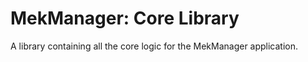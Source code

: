 # MekManager: Core Library

A library containing all the core logic for the MekManager application.
